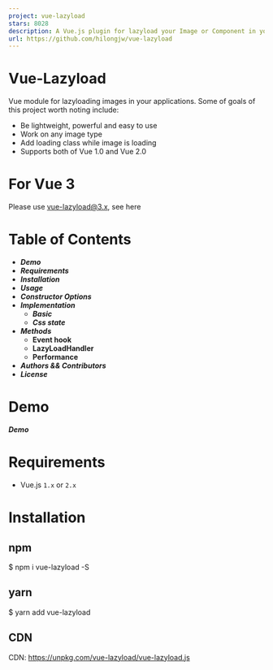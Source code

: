 ```yaml
---
project: vue-lazyload
stars: 8028
description: A Vue.js plugin for lazyload your Image or Component in your application.
url: https://github.com/hilongjw/vue-lazyload
---
```


Vue-Lazyload
============

Vue module for lazyloading images in your applications. Some of goals of this project worth noting include:

-   Be lightweight, powerful and easy to use
-   Work on any image type
-   Add loading class while image is loading
-   Supports both of Vue 1.0 and Vue 2.0

For Vue 3
=========

Please use vue-lazyload@3.x, see here

Table of Contents
=================

-   _**Demo**_
-   _**Requirements**_
-   _**Installation**_
-   _**Usage**_
-   _**Constructor Options**_
-   _**Implementation**_
    -   _**Basic**_
    -   _**Css state**_
-   _**Methods**_
    -   **Event hook**
    -   **LazyLoadHandler**
    -   **Performance**
-   _**Authors && Contributors**_
-   _**License**_

Demo
====

_**Demo**_

Requirements
============

-   Vue.js `1.x` or `2.x`

Installation
============

npm
---

$ npm i vue-lazyload -S

yarn
----

$ yarn add vue-lazyload

CDN
---

CDN: https://unpkg.com/vue-lazyload/vue-lazyload.js

<script src\="https://unpkg.com/vue-lazyload/vue-lazyload.js"\></script\>
<script\>
  Vue.use(VueLazyload)
  ...
</script\>

Usage
=====

main.js:

import Vue from 'vue'
import App from './App.vue'
import VueLazyload from 'vue-lazyload'

Vue.use(VueLazyload)

// or with options
const loadimage \= require('./assets/loading.gif')
const errorimage \= require('./assets/error.gif')

Vue.use(VueLazyload, {
  preLoad: 1.3,
  error: errorimage,
  loading: loadimage,
  attempt: 1
})

new Vue({
  el: 'body',
  components: {
    App
  }
})

template:

<ul\>
  <li v-for\="img in list"\>
    <img v-lazy\="img.src" \>
  </li\>
</ul\>

use `v-lazy-container` work with raw HTML

<div v-lazy-container\="{ selector: 'img' }"\>
  <img data-src\="//domain.com/img1.jpg"\>
  <img data-src\="//domain.com/img2.jpg"\>
  <img data-src\="//domain.com/img3.jpg"\>  
</div\>

custom `error` and `loading` placeholder image

<div v-lazy-container\="{ selector: 'img', error: 'xxx.jpg', loading: 'xxx.jpg' }"\>
  <img data-src\="//domain.com/img1.jpg"\>
  <img data-src\="//domain.com/img2.jpg"\>
  <img data-src\="//domain.com/img3.jpg"\>  
</div\>

<div v-lazy-container\="{ selector: 'img' }"\>
  <img data-src\="//domain.com/img1.jpg" data-error\="xxx.jpg"\>
  <img data-src\="//domain.com/img2.jpg" data-loading\="xxx.jpg"\>
  <img data-src\="//domain.com/img3.jpg"\>  
</div\>

Constructor Options
-------------------

key

description

default

options

`preLoad`

proportion of pre-loading height

`1.3`

`Number`

`error`

src of the image upon load fail

`'data-src'`

`String`

`loading`

src of the image while loading

`'data-src'`

`String`

`attempt`

attempts count

`3`

`Number`

`listenEvents`

events that you want vue listen for

`['scroll', 'wheel', 'mousewheel', 'resize', 'animationend', 'transitionend', 'touchmove']`

Desired Listen Events

`adapter`

dynamically modify the attribute of element

`{ }`

Element Adapter

`filter`

the image's listener filter

`{ }`

Image listener filter

`lazyComponent`

lazyload component

`false`

Lazy Component

`dispatchEvent`

trigger the dom event

`false`

`Boolean`

`throttleWait`

throttle wait

`200`

`Number`

`observer`

use IntersectionObserver

`false`

`Boolean`

`observerOptions`

IntersectionObserver options

{ rootMargin: '0px', threshold: 0.1 }

IntersectionObserver

`silent`

do not print debug info

`true`

`Boolean`

### Desired Listen Events

You can configure which events you want vue-lazyload by passing in an array of listener names.

Vue.use(VueLazyload, {
  preLoad: 1.3,
  error: 'dist/error.png',
  loading: 'dist/loading.gif',
  attempt: 1,
  // the default is \['scroll', 'wheel', 'mousewheel', 'resize', 'animationend', 'transitionend'\]
  listenEvents: \[ 'scroll' \]
})

This is useful if you are having trouble with this plugin resetting itself to loading when you have certain animations and transitions taking place

### Image listener filter

dynamically modify the src of image

Vue.use(vueLazy, {
    filter: {
      progressive (listener, options) {
          const isCDN \= /qiniudn.com/
          if (isCDN.test(listener.src)) {
              listener.el.setAttribute('lazy-progressive', 'true')
              listener.loading \= listener.src + '?imageView2/1/w/10/h/10'
          }
      },
      webp (listener, options) {
          if (!options.supportWebp) return
          const isCDN \= /qiniudn.com/
          if (isCDN.test(listener.src)) {
              listener.src += '?imageView2/2/format/webp'
          }
      }
    }
})

### Element Adapter

Vue.use(vueLazy, {
    adapter: {
        loaded ({ bindType, el, naturalHeight, naturalWidth, $parent, src, loading, error, Init }) {
            // do something here
            // example for call LoadedHandler
            LoadedHandler(el)
        },
        loading (listender, Init) {
            console.log('loading')
        },
        error (listender, Init) {
            console.log('error')
        }
    }
})

### IntersectionObserver

use Intersection Observer to to improve performance of a large number of nodes.

Vue.use(vueLazy, {
  // set observer to true
  observer: true,

  // optional
  observerOptions: {
    rootMargin: '0px',
    threshold: 0.1
  }
})

### Lazy Component

Vue.use(VueLazyload, {
  lazyComponent: true
});

<lazy-component @show\="handler"\>
  <img class\="mini-cover" :src\="img.src" width\="100%" height\="400"\>
</lazy-component\>

<script\>
  {
    ...
    methods: {
      handler (component) {
        console.log('this component is showing')
      }
    }

  }
</script\>

Use in list

<lazy-component v-for\="(item, index) in list" :key\="item.src" \>
  <img class\="mini-cover" :src\="item.src" width\="100%" height\="400"\>
</lazy-component\>

Implementation
--------------

### Basic

vue-lazyload will set this img element's `src` with `imgUrl` string

<script\>
export default {
  data () {
    return {
      imgObj: {
        src: 'http://xx.com/logo.png',
        error: 'http://xx.com/error.png',
        loading: 'http://xx.com/loading-spin.svg'
      },
      imgUrl: 'http://xx.com/logo.png' // String
    }
  }
}
</script\>

<template\>
  <div ref\="container"\>
     <img v-lazy\="imgUrl"/>
     <div v-lazy:background-image\="imgUrl"\></div\>

     <!-- with customer error and loading -->
     <img v-lazy\="imgObj"/>
     <div v-lazy:background-image\="imgObj"\></div\>

     <!-- Customer scrollable element -->
     <img v-lazy.container ="imgUrl"/>
     <div v-lazy:background-image.container\="img"\></div\>

    <!-- srcset -->
    <img v-lazy\="'img.400px.jpg'" data-srcset\="img.400px.jpg 400w, img.800px.jpg 800w, img.1200px.jpg 1200w"\>
    <img v-lazy\="imgUrl" :data-srcset\="imgUrl' + '?size=400 400w, ' + imgUrl + ' ?size=800 800w, ' + imgUrl +'/1200.jpg 1200w'" />
  </div\>
</template\>

### CSS state

There are three states while img loading

`loading` `loaded` `error`

<img src\="imgUrl" lazy\="loading"\>
<img src\="imgUrl" lazy\="loaded"\>
<img src\="imgUrl" lazy\="error"\>

<style\>
  img\[lazy\=loading\] {
    /\*your style here\*/
  }
  img\[lazy\=error\] {
    /\*your style here\*/
  }
  img\[lazy\=loaded\] {
    /\*your style here\*/
  }
  /\*
  or background-image
  \*/
  .yourclass\[lazy\=loading\] {
    /\*your style here\*/
  }
  .yourclass\[lazy\=error\] {
    /\*your style here\*/
  }
  .yourclass\[lazy\=loaded\] {
    /\*your style here\*/
  }
</style\>

Methods
-------

### Event Hook

`vm.$Lazyload.$on(event, callback)` `vm.$Lazyload.$off(event, callback)` `vm.$Lazyload.$once(event, callback)`

-   `$on` Listen for a custom events `loading`, `loaded`, `error`
-   `$once` Listen for a custom event, but only once. The listener will be removed once it triggers for the first time.
-   `$off` Remove event listener(s).

#### `vm.$Lazyload.$on`

#### Arguments:

-   `{string} event`
-   `{Function} callback`

#### Example

vm.$Lazyload.$on('loaded', function ({ bindType, el, naturalHeight, naturalWidth, $parent, src, loading, error }, formCache) {
  console.log(el, src)
})

#### `vm.$Lazyload.$once`

#### Arguments:

-   `{string} event`
-   `{Function} callback`

#### Example

vm.$Lazyload.$once('loaded', function ({ el, src }) {
  console.log(el, src)
})

#### `vm.$Lazyload.$off`

If only the event is provided, remove all listeners for that event

#### Arguments:

-   `{string} event`
-   `{Function} callback`

#### Example

function handler ({ el, src }, formCache) {
  console.log(el, src)
}
vm.$Lazyload.$on('loaded', handler)
vm.$Lazyload.$off('loaded', handler)
vm.$Lazyload.$off('loaded')

### LazyLoadHandler

`vm.$Lazyload.lazyLoadHandler`

Manually trigger lazy loading position calculation

#### Example

this.$Lazyload.lazyLoadHandler()

### Performance

this.$Lazyload.$on('loaded', function (listener) {
  console.table(this.$Lazyload.performance())
})

### Dynamic switching pictures

 <img v-lazy\="lazyImg" :key\="lazyImg.src"\>

Authors && Contributors
=======================

-   hilongjw
-   imcvampire
-   darrynten
-   biluochun
-   whwnow
-   Leopoldthecoder
-   michalbcz
-   blue0728
-   JounQin
-   llissery
-   mega667
-   RobinCK
-   GallenHu

License
=======

The MIT License
